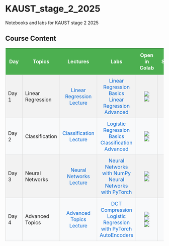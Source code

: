 # KAUST_stage_2_2025

Notebooks and labs for KAUST stage 2 2025

## Course Content

<table>
  <tr>
    <th><b>Day</b></th>
    <th><b>Topics</b></th>
    <th><b>Lectures</b></th>
    <th><b>Labs</b></th>
    <th><b>Open in Colab</b></th>
    <th><b>Solutions</b></th>
  </tr>
  <tr>
    <td>Day 1</td>
    <td>Linear Regression</td>
    <td align="center">
      <a href="day1_lecture_Linear_Regression.pdf">Linear Regression Lecture</a>
    </td>
    <td align="center">
      <a href="day1_Linear_Regression_Basics.ipynb">Linear Regression Basics</a><br>
      <a href="day1_Lab_Linear_Regression_Advanced.ipynb">Linear Regression Advanced</a>
    </td>
    <td align="center">
      <a href="https://colab.research.google.com/github/JK-c66/KAUST_stage_2_2025/blob/main/day1_Linear_Regression_Basics.ipynb"><img src="https://colab.research.google.com/assets/colab-badge.svg"></a><br>
      <a href="https://colab.research.google.com/github/JK-c66/KAUST_stage_2_2025/blob/main/day1_Lab_Linear_Regression_Advanced.ipynb"><img src="https://colab.research.google.com/assets/colab-badge.svg"></a>
    </td>
    <td align="center">
      Coming soon
    </td>
  </tr>
  <tr>
    <td>Day 2</td>
    <td>Classification</td>
    <td align="center">
      <a href="day2_lecture_Classification.pdf">Classification Lecture</a>
    </td>
    <td align="center">
      <a href="day2_Logistic_Regression_Basics.ipynb">Logistic Regression Basics</a><br>
      <a href="day2_Lab_Classification_Advanced.ipynb">Classification Advanced</a>
    </td>
    <td align="center">
      <a href="https://colab.research.google.com/github/JK-c66/KAUST_stage_2_2025/blob/main/day2_Logistic_Regression_Basics.ipynb"><img src="https://colab.research.google.com/assets/colab-badge.svg"></a><br>
      <a href="https://colab.research.google.com/github/JK-c66/KAUST_stage_2_2025/blob/main/day2_Lab_Classification_Advanced.ipynb"><img src="https://colab.research.google.com/assets/colab-badge.svg"></a>
    </td>
    <td align="center">
      Coming soon
    </td>
  </tr>
  <tr>
    <td>Day 3</td>
    <td>Neural Networks</td>
    <td align="center">
      <a href="day3_lecture_Neural_Networks.pdf">Neural Networks Lecture</a>
    </td>
    <td align="center">
      <a href="day3_NN_Numpy_MNIST.ipynb">Neural Networks with NumPy</a><br>
      <a href="day3_NN_Pytorch_MNIST.ipynb">Neural Networks with PyTorch</a>
    </td>
    <td align="center">
      <a href="https://colab.research.google.com/github/JK-c66/KAUST_stage_2_2025/blob/main/day3_NN_Numpy_MNIST.ipynb"><img src="https://colab.research.google.com/assets/colab-badge.svg"></a><br>
      <a href="https://colab.research.google.com/github/JK-c66/KAUST_stage_2_2025/blob/main/day3_NN_Pytorch_MNIST.ipynb"><img src="https://colab.research.google.com/assets/colab-badge.svg"></a>
    </td>
    <td align="center">
      Coming soon
    </td>
  </tr>
  <tr>
    <td>Day 4</td>
    <td>Advanced Topics</td>
    <td align="center">
      <a href="day4_lecture_Advanced_Topics.pdf">Advanced Topics Lecture</a>
    </td>
    <td align="center">
      <a href="day4_DCT_Compression_Numpy.ipynb">DCT Compression</a><br>
      <a href="day4_Logistic_Regression_Pytorch_Breast_Cancer.ipynb">Logistic Regression with PyTorch</a><br>
      <a href="day4_Pytorch_Linear_NN_MNIST_AutoEncoder.ipynb">AutoEncoders</a>
    </td>
    <td align="center">
      <a href="https://colab.research.google.com/github/JK-c66/KAUST_stage_2_2025/blob/main/day4_DCT_Compression_Numpy.ipynb"><img src="https://colab.research.google.com/assets/colab-badge.svg"></a><br>
      <a href="https://colab.research.google.com/github/JK-c66/KAUST_stage_2_2025/blob/main/day4_Logistic_Regression_Pytorch_Breast_Cancer.ipynb"><img src="https://colab.research.google.com/assets/colab-badge.svg"></a><br>
      <a href="https://colab.research.google.com/github/JK-c66/KAUST_stage_2_2025/blob/main/day4_Pytorch_Linear_NN_MNIST_AutoEncoder.ipynb"><img src="https://colab.research.google.com/assets/colab-badge.svg"></a>
    </td>
    <td align="center">
      Coming soon
    </td>
  </tr>
</table>

<style>
table {
    border-collapse: collapse;
    width: 100%;
    background-color: #f8f9fa;
}

th {
    background-color: #4CAF50;
    color: white;
    padding: 12px;
}

td {
    padding: 8px;
    border: 1px solid #ddd;
}

tr:nth-child(even) {
    background-color: #f2f2f2;
}

tr:hover {
    background-color: #ddd;
}

a {
    color: #0366d6;
    text-decoration: none;
}

a:hover {
    text-decoration: underline;
}
</style>